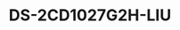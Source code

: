 ---
id: 25
title: "DS-2CD1027G2H-LIU"
slug: "DS-2CD1027G2H-LIU"
subTitle: "8 MP AcuSense Hybrid Dome Camera"
category: "networkcamera"
imgCard: "/src/assets/images/networkcamera/DS-2CD1027G2H-LIU/DS-2CD1027G2H-LIU-1.webp"
imgAlt: "DS-2CD1027G2H-LIU"
thumbnails: [
  "/src/assets/images/networkcamera/DS-2CD1027G2H-LIU/DS-2CD1027G2H-LIU-1.webp",
  "/src/assets/images/networkcamera/DS-2CD1027G2H-LIU/DS-2CD1027G2H-LIU-2.webp",
  "/src/assets/images/networkcamera/DS-2CD1027G2H-LIU/DS-2CD1027G2H-LIU-3.webp",
]
features: [
  "2 MP high-quality imaging with vivid color detail",
  "Smart Hybrid Light for enhanced low-light visibility",
  "Human and vehicle detection for accurate alerts",
  "Built-in microphone for real-time audio monitoring",
  "Supports up to 512 GB onboard storage (SD card optional)",
  "H.265+ compression and IP67-rated weather protection"
]
rating: 5
reviewCount: 100
specifications: { 
  Camera: {
    Image_Sensor: "1/2.8\" Progressive Scan CMOS",
    Max_Resolution: "1920 × 1080",
    Min_Illumination: "Color: 0.001 Lux @ (F1.0, AGC ON),0 Lux with light",
    Shutter_Time: "1/3 s to 1/100,000 s",
    Day_Night: "IR cut filter",
    Angle_Adjustment: "Pan: 0° to 360°, Tilt: 0° to 90°, Rotate: 0° to 360°"
  },
  Lens: {
    Lens_Type: "Fixed focal lens, 2.8 and 4 mm optional",
    Focal_Length_FOV: {
      "2.8 mm": "Horizontal FOV 115°, Vertical FOV 60°, Diagonal FOV 143°",
      "4 mm": "Horizontal FOV 94°, Vertical FOV 50°, Diagonal FOV 110°"
    },
    Lens_Mount: "M12",
    Iris_Type: "Fixed",
    Aperture: "F1.0"
  },
  Video: {
    Main_Stream: {
      "50_Hz": "25 fps (1920 × 1080, 1280 × 720)",
      "60_Hz": "30 fps (1920 × 1080, 1280 × 720)"
    },
    Sub_Stream: {
      "50_Hz": "25 fps (640 × 480, 640 × 360)",
      "60_Hz": "24 fps (640 × 480, 640 × 360)"
    },
    Video_Compression: {
      Main_Stream: "H.265+/H.265/H.264+/H.264",
      Sub_Stream: "H.265/H.264/MJPEG"
    },
    Video_Bit_Rate: "32 Kbps to 16 Mbps",
    H264_Type: "Baseline Profile, Main Profile, High Profile",
    H265_Type: "Main Profile",
    Bit_Rate_Control: "CBR, VBR",
    ROI: "1 fixed region for main stream"
  },
  Audio: {
    Audio_Type: "Mono sound",
    Audio_Compression: "G.711/G.722.1/G.726/MP2L2/PCM/AAC-LC",
    Audio_Bit_Rate: "64 Kbps (G.711)/16 Kbps (G.722.1)/16 Kbps (G.726)/32 to 160 Kbps (MP2L2)/16 to 64 Kbps (AAC-LC)",
    Audio_Sampling_Rate: "8 kHz/16 kHz",
    Environment_Noise_Filtering: "Yes"
  },
  Network: {
    Protocols: "IPv4, IPv6, TCP/IP, ICMP, DHCP, DNS, HTTP, RTP, RTSP, RTCP, NTP, IGMP, UDP, QoS, FTP, SMTP, UPnP",
    Simultaneous_Live_View: "Up to 6 channels",
    API: "Open Network Video Interface (Profile S, Profile T, Profile G (only -F model supports)), ISAPI, SDK",
    User_Host: "Up to 32 users; 3 user levels: administrator, operator, and user",
    Security: "Password protection, complicated password, watermark, basic and digest authentication for HTTP, WSSE and digest authentication for Open Network Video Interface, security audit log, host authentication (MAC address)",
    Client: "iVMS-4200, Hik-Connect",
    Web_Browser: "Plug-in required live view: IE 10, IE 11, Local service: Chrome 57.0+, Firefox 52.0+, Edge 89+"
  },
  Image: {
    Image_Settings: "Rotate mode, saturation, brightness, contrast, sharpness, gain, white balance, adjustable by client software or web browser",
    Day_Night_Switch: "Day, Night, Auto, Schedule",
    WDR: "Digital WDR",
    SNR: "≥ 52 dB",
    Image_Enhancement: "BLC, HLC, 3D DNR",
    Privacy_Mask: "4 programmable polygon privacy masks"
  },
  General: {
    Power: "12 VDC ± 25%, 0.45 A, max. 5.4 W, Ø5.5 mm coaxial power plug, reverse polarity protection, PoE: IEEE 802.3af, Class 3, max. 6.5 W",
    Material: "Front cover: metal, body: plastic, bracket: plastic",
    Dimension: "69.8 mm × 67.9 mm × 172.9 mm (2.7\" × 2.7\" × 6.8\")",
    Package_Dimension: "150 mm × 150 mm × 141 mm (5.91\" × 5.91\" × 5.55\")",
    Weight: "Approx. 550 g (1.2 lb.)",
    With_Package_Weight: "Approx. 800 g (1.8 lb.)",
    Storage_Conditions: "-30 °C to 60 °C (-22 °F to 140 °F). Humidity 95% or less (non-condensing)",
    Startup_and_Operating_Conditions: "-30 °C to 60 °C (-22 °F to 140 °F). Humidity 95% or less (non-condensing)",
    Language: "English, Ukrainian",
    General_Function: "Heartbeat, anti-banding, mirror, password protection, password reset via email"
  }
}
---